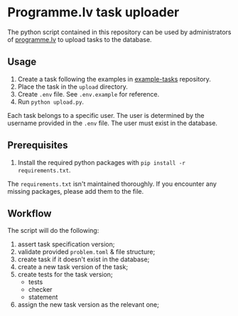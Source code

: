 # Programme.lv task uploader

The python script contained in this repository can
be used by administrators of [programme.lv](https://programme.lv)
to upload tasks to the database.

## Usage

1) Create a task following the examples in [example-tasks](https://github.com/programme-lv/example-tasks) repository.
2) Place the task in the `upload` directory.
3) Create `.env` file. See `.env.example` for reference.
4) Run `python upload.py`.

Each task belongs to a specific user. The user is determined by the
username provided in the `.env` file. The user must exist in the database.

## Prerequisites

1) Install the required python packages with `pip install -r requirements.txt`.

The `requirements.txt` isn't maintained thoroughly. If you encounter any
missing packages, please add them to the file.

## Workflow

The script will do the following:
1) assert task specification version;
2) validate provided `problem.toml` & file structure;
3) create task if it doesn't exist in the database;
4) create a new task version of the task;
5) create tests for the task version;
	- tests
	- checker
	- statement
5) assign the new task version as the relevant one;
